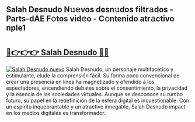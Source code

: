 ## Salah Desnudo N𝚞𝚎vos desn𝚞dos filtr𝚊dos - Parts-dAE F𝚘tos vid𝚎o - C𝚘ntenido atr𝚊ctivo npIe1

# <h2><a href="http://mbc9dqs.tromn.icu/?c=Salah+Desnudo">🔗👉👉👉 Salah Desnudo 🔗🔗</a></h2>

[![Salah Desnudo nuevo](https://i.imgur.com/pEAQMta.gif)](http://mbc9dqs.tromn.icu/?c=Salah+Desnudo)
Salah Desnudo, un personaje multifacético y estimulante, elude la comprensión fácil. Su forma poco convencional de crear una presencia en línea ha magnetizado y ofendido a los espectadores, encendiendo debates sobre el consentimiento, la privacidad y la esencia de las sociedades virtuales. Aunque se desconoce su rumbo futuro, su papel en la redefinición de la esfera digital es incuestionable. Con un espíritu inquebrantable y un atractivo innegable, Salah Desnudo impact en los medios digitales es transformador.
